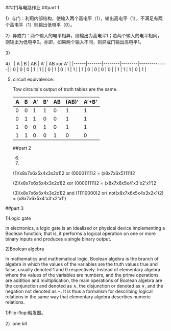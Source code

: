 ###门与电路作业
##part 1

1）与门：利用内部结构，使输入两个高电平（1），输出高电平（1），不满足有两个高电平（1）则输出低电平（0）。

2）异或门：两个输入的电平相异，则输出为高电平1；若两个输入的电平相同，则输出为低电平0。亦即，如果两个输入不同，则异或门输出高电平1。  

3）  

4）
   |  A   |   B   |   AB   |   A'   |   AB xor A'  |
   |------|-------|--------|--------|--------------|
   |  0   |   0   |    0   |    1   |       1      |
   |  0   |   1   |    0   |    1   |       1      |
   |  1   |   0   |    0   |    0   |       0      |
   |  1   |   1   |    1   |    0   |       1      |

5) circuit equivalence:

   Tow circuits's output of truth tables are the same.
  
  
   |  A   |   B   |    A'  |    B'  |    AB    |   (AB)'   |  A'+B'  |
   |------|-------|--------|--------|----------|-----------|---------|
   |  0   |   0   |    1   |    1   |    0     |     1     |    1    |
   |  0   |   1   |    1   |    0   |    0     |     1     |    1    |
   |  1   |   0   |    0   |    1   |    0     |     1     |    1    | 
   |  1   |   1   |    0   |    0   |    1     |     0     |    0    |

   ##part 2

   6)

   7)
   (1)(x8x7x6x5x4x3x2x1)2 or (00001111)2 = (x8x7x6x51111)2

   (2)(x8x7x6x5x4x3x2x1)2 xor (00001111)2 = (x8x7x6x5x4'x3'x2'x1')2

   (3)(x8x7x6x5x4x3x2x1)2 and (11110000)2  or( not(x8x7x6x5x4x3x2x1)2)   = (x8x7x6x5x4'x3'x2'x1')

##part 3

1)Logic gate

In electronics, a logic gate is an idealized or physical device implementing a Boolean function; that is, it performs a logical operation on one or more binary inputs and produces a single binary output. 

2)Boolean algebra

In mathematics and mathematical logic, Boolean algebra is the branch of algebra in which the values of the variables are the truth values true and false, usually denoted 1 and 0 respectively. Instead of elementary algebra where the values of the variables are numbers, and the prime operations are addition and multiplication, the main operations of Boolean algebra are the conjunction and denoted as ∧, the disjunction or denoted as ∨, and the negation not denoted as ¬. It is thus a formalism for describing logical relations in the same way that elementary algebra describes numeric relations. 

1)Flip-flop:触发器。

2）one bit